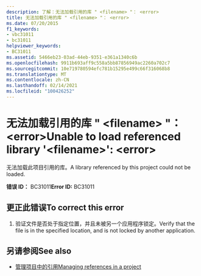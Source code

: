 ```yaml
---
description: 了解：无法加载引用的库 " <filename> "： <error>
title: 无法加载引用的库 " <filename> "： <error>
ms.date: 07/20/2015
f1_keywords:
- vbc31011
- bc31011
helpviewer_keywords:
- BC31011
ms.assetid: 5466eb23-03ad-44eb-9351-e361a1340c6b
ms.openlocfilehash: 9911b693aff9c558a5bb87856949ac2260a702c7
ms.sourcegitcommit: 10e719780594efc781b15295e499c66f316068b8
ms.translationtype: MT
ms.contentlocale: zh-CN
ms.lasthandoff: 02/14/2021
ms.locfileid: "100426252"
---
```

# <a name="unable-to-load-referenced-library-filename-error"></a><span data-ttu-id="e6fc4-103">无法加载引用的库 " \<filename> "： \<error></span><span class="sxs-lookup"><span data-stu-id="e6fc4-103">Unable to load referenced library '\<filename>': \<error></span></span>

<span data-ttu-id="e6fc4-104">无法加载此项目引用的库。</span><span class="sxs-lookup"><span data-stu-id="e6fc4-104">A library referenced by this project could not be loaded.</span></span>  
  
 <span data-ttu-id="e6fc4-105">**错误 ID：** BC31011</span><span class="sxs-lookup"><span data-stu-id="e6fc4-105">**Error ID:** BC31011</span></span>  
  
## <a name="to-correct-this-error"></a><span data-ttu-id="e6fc4-106">更正此错误</span><span class="sxs-lookup"><span data-stu-id="e6fc4-106">To correct this error</span></span>  
  
1. <span data-ttu-id="e6fc4-107">验证文件是否处于指定位置，并且未被另一个应用程序锁定。</span><span class="sxs-lookup"><span data-stu-id="e6fc4-107">Verify that the file is in the specified location, and is not locked by another application.</span></span>  
  
## <a name="see-also"></a><span data-ttu-id="e6fc4-108">另请参阅</span><span class="sxs-lookup"><span data-stu-id="e6fc4-108">See also</span></span>

- [<span data-ttu-id="e6fc4-109">管理项目中的引用</span><span class="sxs-lookup"><span data-stu-id="e6fc4-109">Managing references in a project</span></span>](/visualstudio/ide/managing-references-in-a-project)

